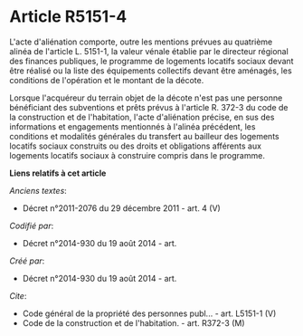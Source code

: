 # Article R5151-4

L'acte d'aliénation comporte, outre les mentions prévues au quatrième alinéa de l'article L. 5151-1, la valeur vénale établie
par le directeur régional des finances publiques, le programme de logements locatifs sociaux devant être réalisé ou la liste
des équipements collectifs devant être aménagés, les conditions de l'opération et le montant de la décote.

Lorsque l'acquéreur du terrain objet de la décote n'est pas une personne bénéficiant des subventions et prêts prévus à
l'article R. 372-3 du code de la construction et de l'habitation, l'acte d'aliénation précise, en sus des informations et
engagements mentionnés à l'alinéa précédent, les conditions et modalités générales du transfert au bailleur des logements
locatifs sociaux construits ou des droits et obligations afférents aux logements locatifs sociaux à construire compris dans
le programme.

**Liens relatifs à cet article**

_Anciens textes_:

  - Décret n°2011-2076 du 29 décembre 2011 - art. 4 (V)

_Codifié par_:

  - Décret n°2014-930 du 19 août 2014 - art.

_Créé par_:

  - Décret n°2014-930 du 19 août 2014 - art.

_Cite_:

  - Code général de la propriété des personnes publ... - art. L5151-1 (V)
  - Code de la construction et de l'habitation. - art. R372-3 (M)
